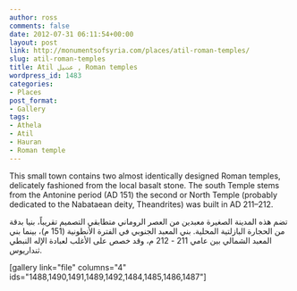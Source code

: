 ```yaml
---
author: ross
comments: false
date: 2012-07-31 06:11:54+00:00
layout: post
link: http://monumentsofsyria.com/places/atil-roman-temples/
slug: atil-roman-temples
title: Atil عتﻴل , Roman temples
wordpress_id: 1483
categories:
- Places
post_format:
- Gallery
tags:
- Athela
- Atil
- Hauran
- Roman temple
---
```


This small town contains two almost identically designed Roman temples, delicately fashioned from the local basalt stone. The south Temple stems from the Antonine period (AD 151) the second or North Temple (probably dedicated to the Nabataean deity, Theandrites) was built in AD 211–212.


تضم هذه المدينة الصغيرة معبدين من العصر الروماني متطابقي التصميم تقريباً، بنيا بدقة من الحجارة البازلتية المحلية. بني المعبد الجنوبي في الفترة الأنطونية (151 م)، بينما بني المعبد الشمالي بين عامي 211 - 212 م، وقد خصص على الأغلب لعبادة الإله النبطي ثنداريوس.


[gallery link="file" columns="4" ids="1488,1490,1491,1489,1492,1484,1485,1486,1487"]
